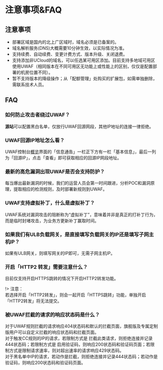 # 注意事项&FAQ

## 注意事项
  - 部署区域是国内的北上广区域时，域名必须是已备案的。
  - 域名解析服务(DNS)大概需要10分钟生效，以实际情况为准。
  - 支持续费、自动续费、变更计费方式、版本升级、关闭退费。
  - 支持添加非UCloud的域名，可以任选某可用区添加。目前支持多地域可用区使用UWAF（相同版本在不同可用区无功能上或性能上的区别，仅仅是配置部署的机房位置不同）。
  - 暂不支持版本的降级操作；从「配额管理」处购买的扩展包，如需单独删除，需联系技术人员。

## FAQ

### 如何防止攻击者绕过UWAF？
**源站**可以配置黑白名单，仅放行UWAF回源网段，其他IP地址的连接一律拒绝。

### UWAF回源IP地址怎么看？
UWAF控制台[概览](https://cms-docs.ucloudadmin.com/uewaf/features/info/Info?id=%e6%a6%82%e8%a7%88%e9%a1%b5%e9%9d%a2%e8%af%b4%e6%98%8e)界面的「信息通告」一栏正下方有一栏「基本信息」，最后一列为「回源IP」，点击「查看」即可获取相应的回源IP网段地址。

### 最新的高危漏洞出现UWAF是否会支持防护？
每当爆出最新漏洞的时候，我们的运营人员会第一时间跟进，分析POC和漏洞原理，提取相应的检测规则，及时部署新规则到UWAF。

### UWAF支持虚拟补丁，什么是虚拟补丁？
UWAF系统对漏洞攻击的阻断称为“虚拟补丁”，意味着并非是真正的打补丁行为，而是临时封堵攻击，为业务方更新补丁赢取时间。

### 如果我们有ULB负载网关，是直接填写负载网关的IP还是填写子网主机IP？
如果有ULB网关，则填写网关的IP即可，无需子网主机IP。

### 开启「HTTP2 转发」需要注意什么？

目前仅支持开启HTTPS跳转的情况下开启HTTP2转发功能。  

!> 注意：  
若选择开启「HTTP2转发」，则会一起开启「HTTPS跳转」功能，单独开启「HTTP2转发」将无法提交。

### 被UWAF拦截的请求的响应状态码是什么？

对于UWAF规则拦截的请求响应404状态码和默认的拦截页面，旗舰版及专属定制版用户可以自定义拦截的响应状态码和拦截页面。  
对于触发CC规则的IP的请求，若限制方式是 拦截此类请求，则拒绝连接并记录444状态码；若限制方式是 启用验证码，则响应200状态码和验证码页面；若限制方式是限制请求速率，则对超出速率的请求响应429状态码。  
对于黑名单中IP的请求，若动作是拦截，则拒绝连接并记录444状态码；若动作是验证码，则响应200状态码和验证码页面。

